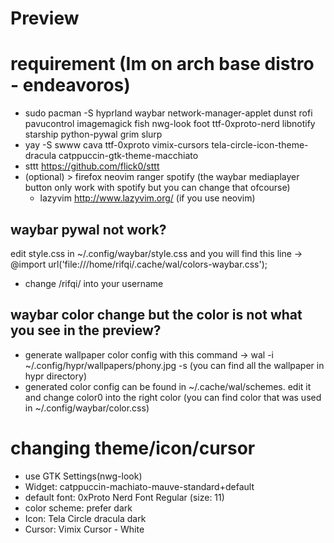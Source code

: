 # Preview

# requirement (Im on arch base distro - endeavoros)
 - sudo pacman -S hyprland waybar network-manager-applet dunst rofi pavucontrol imagemagick fish nwg-look foot ttf-0xproto-nerd libnotify starship python-pywal grim slurp
 - yay -S swww cava ttf-0xproto vimix-cursors tela-circle-icon-theme-dracula catppuccin-gtk-theme-macchiato
 - sttt https://github.com/flick0/sttt
 - (optional) > firefox neovim ranger spotify (the waybar mediaplayer button only work with spotify but you can change that ofcourse)
   - lazyvim http://www.lazyvim.org/ (if you use neovim)

## waybar pywal not work?
edit style.css in ~/.config/waybar/style.css and you will find this line -> @import url('file:///home/rifqi/.cache/wal/colors-waybar.css');
- change /rifqi/ into your username
## waybar color change but the color is not what you see in the preview?
- generate wallpaper color config with this command -> wal -i ~/.config/hypr/wallpapers/phony.jpg -s (you can find all the wallpaper in hypr directory)
- generated color config can be found in ~/.cache/wal/schemes. edit it and change color0 into the right color (you can find color that was used in ~/.config/waybar/color.css)
# changing theme/icon/cursor
- use GTK Settings(nwg-look)
 - Widget: catppuccin-machiato-mauve-standard+default
 - default font: 0xProto Nerd Font Regular (size: 11)
 - color scheme: prefer dark
 - Icon: Tela Circle dracula dark
 - Cursor: Vimix Cursor - White
